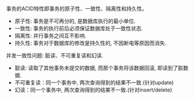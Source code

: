事务的ACID特性即事务的原子性、一致性、隔离性和持久性。

- 原子性: 事务是不可再分的, 是数据库执行的最小单位. 
- 一致性: 事务的执行前后必须保证数据库处于一致性状态. 
- 隔离性: 并行事务之间互不影响.
- 持久性: 事务对于数据库的修改是持久性的, 不因断电等原因而消失.

并发一致性问题: 脏读、不可重复读和幻读.

- 脏读: 读取了其他事务未提交的数据, 而那个事务将该数据回滚, 即读到了脏数据. 
- 不可重复读：同一个事务中, 两次查询得到的结果不一致.(针对update) 
- 幻读：同一个事务中, 两次查询得到的结果不一致.(针对insert/delete)
